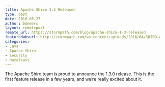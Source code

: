 ```yaml
---
title: Apache Shiro 1.3 Released
type: post
date: 2016-06-27
author: bdemers
layout: remotepost
remote_url: https://stormpath.com/blog/apache-shiro-1-3-released
featuredabsurl: http://stormpath.com/wp-content/uploads/2016/04/SHIRO_APACHE_SECURITY-01-300x118.png
categories:
- Java
- Apache Shiro
- Security
- Hazelcast
---
```


The Apache Shiro team is proud to announce the 1.3.0 release. This is the first feature release in a few years, and we’re really excited about it.